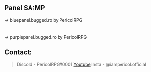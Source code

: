 ## Panel SA:MP

-> bluepanel.bugged.ro by PericolRPG
#
-> purplepanel.bugged.ro by PericolRPG


## Contact:
> Discord - PericolRPG#0001
> [Youtube](https://youtube.com/PericolRPG)
> Insta - @iampericol.official